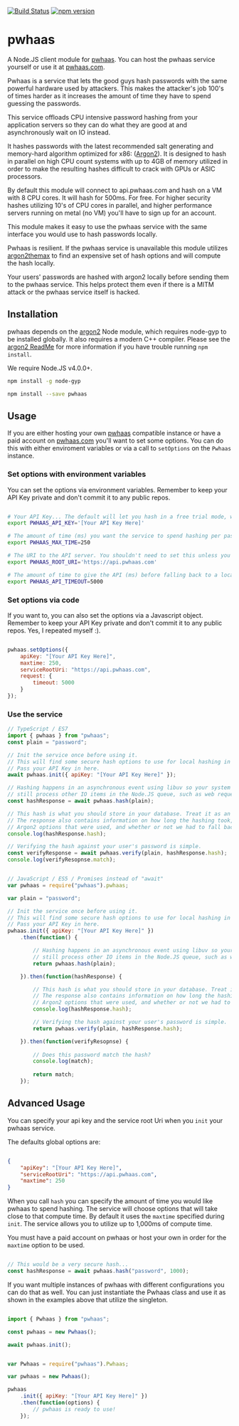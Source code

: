 [![Build Status](https://travis-ci.org/jdconley/pwhaas-js.svg?branch=master)](https://travis-ci.org/jdconley/pwhaas-js) [![npm version](https://badge.fury.io/js/pwhaas.svg)](https://badge.fury.io/js/pwhaas)

# pwhaas
A Node.JS client module for [pwhaas](https://github.com/jdconley/pwhaas). You
can host the pwhaas service yourself or use it at [pwhaas.com](https://www.pwhaas.com).

Pwhaas is a service that lets the good guys hash passwords with the same powerful hardware
used by attackers. This makes the attacker's job 100's of times harder as it increases the
amount of time they have to spend guessing the passwords.

This service offloads CPU intensive password hashing from your application servers so they
can do what they are good at and asynchronously wait on IO instead.

It hashes passwords with the latest recommended salt generating and memory-hard
algorithm optimized for x86: ([Argon2](https://github.com/P-H-C/phc-winner-argon2)).
It is designed to hash in parallel on high CPU count systems with up to 4GB of memory
utilized in order to make the resulting hashes difficult to crack with GPUs or ASIC
processors.

By default this module will connect to api.pwhaas.com and hash on a VM with 8 CPU cores.
It will hash for 500ms. For free. For higher security hashes utilizing 10's of CPU cores
in parallel, and higher performance servers running on metal (no VM) you'll have to sign
up for an account.

This module makes it easy to use the pwhaas service with the same interface
you would use to hash passwords locally. 

Pwhaas is resilient. If the pwhaas service is unavailable this module utilizes
[argon2themax](https://github.com/jdconley/argon2themax)
to find an expensive set of hash options and will compute the hash locally.

Your users' passwords are hashed with argon2 locally before sending them
to the pwhaas service. This helps protect them even if there is a MITM attack
or the pwhaas service itself is hacked.

## Installation
pwhaas depends on the [argon2](https://github.com/ranisalt/node-argon2) Node module, which
requires node-gyp to be installed globally. It also requires a modern
C++ compiler. Please see the [argon2 ReadMe](https://github.com/ranisalt/node-argon2)
for more information if you have trouble running `npm install`.

We require Node.JS v4.0.0+.

```sh
npm install -g node-gyp

npm install --save pwhaas
```

## Usage
If you are either hosting your own [pwhaas](https://github.com/jdconley/pwhaas) compatible
instance or have a paid account on [pwhaas.com](https://www.pwhaas.com) you'll want to set
some options. You can do this with either enviroment variables or via a call to `setOptions`
on the `Pwhaas` instance.

### Set options with environment variables
You can set the options via environment variables. Remember to keep your API Key private
and don't commit it to any public repos.

```sh

# Your API Key... The default will let you hash in a free trial mode, with less secure hashes.
export PWHAAS_API_KEY='[Your API Key Here]'

# The amount of time (ms) you want the service to spend hashing per password
export PWHAAS_MAX_TIME=250

# The URI to the API server. You shouldn't need to set this unless you are self hosting.
export PWHAAS_ROOT_URI='https://api.pwhaas.com'

# The amount of time to give the API (ms) before falling back to a local hash
export PWHAAS_API_TIMEOUT=5000

```

### Set options via code
If you want to, you can also set the options via a Javascript object. Remember to keep your
API Key private and don't commit it to any public repos. Yes, I repeated myself :).

```js

pwhaas.setOptions({
    apiKey: "[Your API Key Here]",
    maxtime: 250,
    serviceRootUri: "https://api.pwhaas.com",
    request: {
        timeout: 5000
    }
});

```

### Use the service

```js
// TypeScript / ES7
import { pwhaas } from "pwhaas";
const plain = "password";

// Init the service once before using it.
// This will find some secure hash options to use for local hashing in case pwhaas is unreachable.
// Pass your API Key in here.
await pwhaas.init({ apiKey: "[Your API Key Here]" });

// Hashing happens in an asynchronous event using libuv so your system can
// still process other IO items in the Node.JS queue, such as web requests.
const hashResponse = await pwhaas.hash(plain);

// This hash is what you should store in your database. Treat it as an opaque string.
// The response also contains information on how long the hashing took, the
// Argon2 options that were used, and whether or not we had to fall back to hashing locally.
console.log(hashResponse.hash);

// Verifying the hash against your user's password is simple.
const verifyResponse = await pwhaas.verify(plain, hashResponse.hash);
console.log(verifyResopnse.match);
```

```js

// JavaScript / ES5 / Promises instead of "await"
var pwhaas = require("pwhaas").pwhaas;

var plain = "password";

// Init the service once before using it.
// This will find some secure hash options to use for local hashing in case pwhaas is unreachable.
// Pass your API Key in here.
pwhaas.init({ apiKey: "[Your API Key Here]" })
    .then(function() {

        // Hashing happens in an asynchronous event using libuv so your system can
        // still process other IO items in the Node.JS queue, such as web requests.
        return pwhaas.hash(plain);

    }).then(function(hashResponse) {

        // This hash is what you should store in your database. Treat it as an opaque string.
        // The response also contains information on how long the hashing took, the
        // Argon2 options that were used, and whether or not we had to fall back to hashing locally.
        console.log(hashResponse.hash);

        // Verifying the hash against your user's password is simple.
        return pwhaas.verify(plain, hashResponse.hash);

    }).then(function(verifyResopnse) {
        
        // Does this password match the hash?
        console.log(match);
        
        return match;
    });
```

## Advanced Usage
You can specify your api key and the service root Uri when you `init` your pwhaas service.
 
The defaults global options are:

```json

{
    "apiKey": "[Your API Key Here]",
    "serviceRootUri": "https://api.pwhaas.com",
    "maxtime": 250
}

```

When you call `hash` you can specify the amount of time you would like pwhaas to
spend hashing. The service will choose options that will take close to that compute
time. By default it uses the `maxtime` specified during `init`. The service allows
you to utilize up to 1,000ms of compute time.

You must have a paid account on pwhaas or host your own in order for the `maxtime`
option to be used.

```js

// This would be a very secure hash...
const hashResponse = await pwhaas.hash("password", 1000);


```

If you want multiple instances of pwhaas with different configurations you can do that
as well. You can just instantiate the Pwhaas class and use it as shown in the examples
above that utilize the singleton.

```js

import { Pwhaas } from "pwhaas";

const pwhaas = new Pwhaas();

await pwhaas.init();


```

```js

var Pwhaas = require("pwhaas").Pwhaas;

var pwhaas = new Pwhaas();

pwhaas
    .init({ apiKey: "[Your API Key Here]" })
    .then(function(options) {
        // pwhaas is ready to use!
    });

```